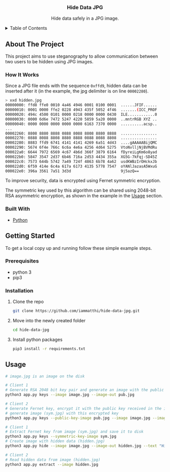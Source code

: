 <!-- PROJECT LOGO -->
<br />
<div align="center">
  <h3 align="center">Hide Data JPG</h3>

  <p align="center">
    Hide data safely in a JPG image.
  </p>
</div>

<!-- TABLE OF CONTENTS -->
<details>
  <summary>Table of Contents</summary>
  <ol>
    <li>
      <a href="#about-the-project">About The Project</a>
      <ul>
        <li><a href="#how-it-works">How It Works</a></li>
        <li><a href="#built-with">Built With</a></li>
      </ul>
    </li>
    <li>
      <a href="#getting-started">Getting Started</a>
      <ul>
        <li><a href="#prerequisites">Prerequisites</a></li>
        <li><a href="#installation">Installation</a></li>
      </ul>
    </li>
    <li><a href="#usage">Usage</a></li>
  </ol>
</details>

<!-- ABOUT THE PROJECT -->

## About The Project

This project aims to use steganography to allow communication between two users to be hidden using JPG images.

### How It Works

Since a JPG file ends with the sequence `0xffd9`, hidden data can be inserted after it (in the example, the jpg delimiter is on line `00002280`).

```sh
> xxd hidden.jpg
00000000: ffd8 ffe0 0010 4a46 4946 0001 0100 0001  ......JFIF......
00000010: 0001 0000 ffe2 0228 4943 435f 5052 4f46  .......(ICC_PROF
00000020: 494c 4500 0101 0000 0218 0000 0000 0430  ILE............0
00000030: 0000 6d6e 7472 5247 4220 5859 5a20 0000  ..mntrRGB XYZ ..
00000040: 0000 0000 0000 0000 0000 6163 7370 0000  ..........acsp..
...
00002260: 8808 8880 8888 0888 8088 8808 8880 8888  ................
00002270: 0888 8088 8808 8880 8888 0888 8088 8808  ................
00002280: 8883 ffd9 6741 4141 4141 4269 6a51 4d43  ....gAAAAABijQMC
00002290: 5674 6f4e 766c 6c6a 4e6a 4256 4d64 5275  VtoNvlljNjBVMdRu
000022a0: 6644 7972 6569 4c67 4b6d 366f 3879 6164  fDyreiLgKm6o8yad
000022b0: 5847 3547 2d37 6b46 716a 2d53 4434 355a  XG5G-7kFqj-SD45Z
000022c0: 7573 644b 5742 7a49 724f 4863 6b78 4a62  usdKWBzIrOHckxJb
000022d0: 6f59 414e 6c4a 617a 6173 4135 5778 7547  oYANlJazasA5WxuG
000022e0: 396a 3561 7a51 3d3d                      9j5azQ==
```

To improve security, data is encrypted using Fernet symmetric encryption.

The symmetric key used by this algorithm can be shared using 2048-bit RSA asymmetric encryption, as shown in the example in the <a href="#usage">Usage</a> section.

### Built With

- [Python](https://www.python.org/)

<!-- GETTING STARTED -->

## Getting Started

To get a local copy up and running follow these simple example steps.

### Prerequisites

- python 3
- pip3

### Installation

1. Clone the repo
   ```sh
   git clone https://github.com/iammatthi/hide-data-jpg.git
   ```
2. Move into the newly created folder
   ```sh
   cd hide-data-jpg
   ```
3. Install python packages
   ```sh
   pip3 install -r requirements.txt
   ```

<!-- USAGE EXAMPLES -->

## Usage

```sh
# image.jpg is an image on the disk

# Client 1
# Generate RSA 2048 bit key pair and generate an image with the public key hidden (pub.jpg)
python3 app.py keys --image image.jpg --image-out pub.jpg

# Client 2
# Generate Fernet key, encrypt it with the public key received in the image (pub.jpg) and
# generate image (sym.jpg) with this encrypted key
python3 app.py keys --public-key-image pub.jpg --image image.jpg --image-out sym.jpg

# Client 1
# Extract Fernet key from image (sym.jpg) and save it to disk
python3 app.py keys --symmetric-key-image sym.jpg
# Create image with hidden data (hidden.jpg)
python3 app.py hide --image image.jpg --image-out hidden.jpg --text "Hi! How are you?"

# Client 2
# Read hidden data from image (hidden.jpg)
python3 app.py extract --image hidden.jpg
```
